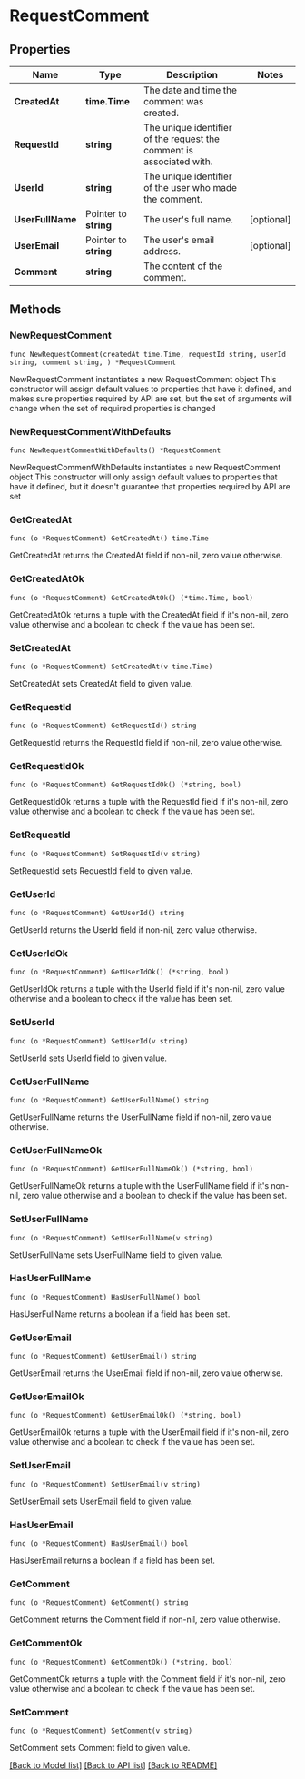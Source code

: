 # RequestComment

## Properties

Name | Type | Description | Notes
------------ | ------------- | ------------- | -------------
**CreatedAt** | **time.Time** | The date and time the comment was created. | 
**RequestId** | **string** | The unique identifier of the request the comment is associated with. | 
**UserId** | **string** | The unique identifier of the user who made the comment. | 
**UserFullName** | Pointer to **string** | The user&#39;s full name. | [optional] 
**UserEmail** | Pointer to **string** | The user&#39;s email address. | [optional] 
**Comment** | **string** | The content of the comment. | 

## Methods

### NewRequestComment

`func NewRequestComment(createdAt time.Time, requestId string, userId string, comment string, ) *RequestComment`

NewRequestComment instantiates a new RequestComment object
This constructor will assign default values to properties that have it defined,
and makes sure properties required by API are set, but the set of arguments
will change when the set of required properties is changed

### NewRequestCommentWithDefaults

`func NewRequestCommentWithDefaults() *RequestComment`

NewRequestCommentWithDefaults instantiates a new RequestComment object
This constructor will only assign default values to properties that have it defined,
but it doesn't guarantee that properties required by API are set

### GetCreatedAt

`func (o *RequestComment) GetCreatedAt() time.Time`

GetCreatedAt returns the CreatedAt field if non-nil, zero value otherwise.

### GetCreatedAtOk

`func (o *RequestComment) GetCreatedAtOk() (*time.Time, bool)`

GetCreatedAtOk returns a tuple with the CreatedAt field if it's non-nil, zero value otherwise
and a boolean to check if the value has been set.

### SetCreatedAt

`func (o *RequestComment) SetCreatedAt(v time.Time)`

SetCreatedAt sets CreatedAt field to given value.


### GetRequestId

`func (o *RequestComment) GetRequestId() string`

GetRequestId returns the RequestId field if non-nil, zero value otherwise.

### GetRequestIdOk

`func (o *RequestComment) GetRequestIdOk() (*string, bool)`

GetRequestIdOk returns a tuple with the RequestId field if it's non-nil, zero value otherwise
and a boolean to check if the value has been set.

### SetRequestId

`func (o *RequestComment) SetRequestId(v string)`

SetRequestId sets RequestId field to given value.


### GetUserId

`func (o *RequestComment) GetUserId() string`

GetUserId returns the UserId field if non-nil, zero value otherwise.

### GetUserIdOk

`func (o *RequestComment) GetUserIdOk() (*string, bool)`

GetUserIdOk returns a tuple with the UserId field if it's non-nil, zero value otherwise
and a boolean to check if the value has been set.

### SetUserId

`func (o *RequestComment) SetUserId(v string)`

SetUserId sets UserId field to given value.


### GetUserFullName

`func (o *RequestComment) GetUserFullName() string`

GetUserFullName returns the UserFullName field if non-nil, zero value otherwise.

### GetUserFullNameOk

`func (o *RequestComment) GetUserFullNameOk() (*string, bool)`

GetUserFullNameOk returns a tuple with the UserFullName field if it's non-nil, zero value otherwise
and a boolean to check if the value has been set.

### SetUserFullName

`func (o *RequestComment) SetUserFullName(v string)`

SetUserFullName sets UserFullName field to given value.

### HasUserFullName

`func (o *RequestComment) HasUserFullName() bool`

HasUserFullName returns a boolean if a field has been set.

### GetUserEmail

`func (o *RequestComment) GetUserEmail() string`

GetUserEmail returns the UserEmail field if non-nil, zero value otherwise.

### GetUserEmailOk

`func (o *RequestComment) GetUserEmailOk() (*string, bool)`

GetUserEmailOk returns a tuple with the UserEmail field if it's non-nil, zero value otherwise
and a boolean to check if the value has been set.

### SetUserEmail

`func (o *RequestComment) SetUserEmail(v string)`

SetUserEmail sets UserEmail field to given value.

### HasUserEmail

`func (o *RequestComment) HasUserEmail() bool`

HasUserEmail returns a boolean if a field has been set.

### GetComment

`func (o *RequestComment) GetComment() string`

GetComment returns the Comment field if non-nil, zero value otherwise.

### GetCommentOk

`func (o *RequestComment) GetCommentOk() (*string, bool)`

GetCommentOk returns a tuple with the Comment field if it's non-nil, zero value otherwise
and a boolean to check if the value has been set.

### SetComment

`func (o *RequestComment) SetComment(v string)`

SetComment sets Comment field to given value.



[[Back to Model list]](../README.md#documentation-for-models) [[Back to API list]](../README.md#documentation-for-api-endpoints) [[Back to README]](../README.md)



